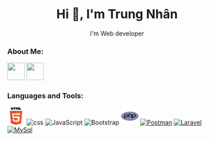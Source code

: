 <h1 align="center">Hi 🐳, I'm Trung Nhân</h1>
<p align="center">I'm Web developer</p>

<h3 align="left">About Me: </h3>
<p> <a href="https://www.instagram.com/dtrgx_"> <img src="https://cdn-icons-png.flaticon.com/512/4922/4922972.png" width="40" height="40"></a> <a href="https://x.com/dtrgx_"> <img src="https://www.svgrepo.com/show/11841/twitter.svg" width="40" height="40"></a></p>

<h3 align="left">Languages and Tools: </h3>
<p align="left"><a href="https://www.w3schools.com/Html/"> <img src="https://raw.githubusercontent.com/github/explore/80688e429a7d4ef2fca1e82350fe8e3517d3494d/topics/html/html.png" width="40" height="40" alt="HTML"></a> </a target="_blank" href="https://www.w3schools.com/css/"> <img src="https://cdn-icons-png.flaticon.com/512/5968/5968242.png" width="40" height="40" alt="css"></a> </a target="_blank" href="https://www.w3schools.com/js/"> <img src="https://img.icons8.com/color/512/javascript.png" width="40" height="40" alt="JavaScript"></a> </a target="_blank" href="https://getbootstrap.com/"> <img src="https://getbootstrap.com/docs/5.3/assets/brand/bootstrap-logo-shadow@2x.png" width="40" height="40" alt="Bootstrap"></a> </a target="_blank" href="https://www.php.net/"> <img src="https://raw.githubusercontent.com/github/explore/ccc16358ac4530c6a69b1b80c7223cd2744dea83/topics/php/php.png?size=48" width="40" height="40" alt="PHP"></a> <a href="https://www.postman.com/"> <img src="https://voyager.postman.com/logo/postman-logo-icon-orange.svg" width="40" height="40" alt="Postman"></a> <a href="https://laravel.com/"> <img src="https://static-00.iconduck.com/assets.00/laravel-icon-995x1024-dk77ahh4.png" width="40" height="40" alt="Laravel"></a> <a href="https://www.mysql.com/"> <img src="https://ssg.vn/wp-content/uploads/2023/08/mysql2.jpg.png" width="40" height="40" alt="MySql"></a> </p>
